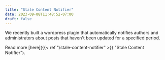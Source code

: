 ```yaml
---
title: "Stale Content Notifier"
date: 2023-09-08T11:48:52-07:00
draft: false
---
```


We recently built a wordpress plugin that automatically notifies authors and administrators about posts that haven't been updated for a specified period.

Read more [here]({{< ref "/stale-content-notifier" >}} "Stale Content Notifier").

